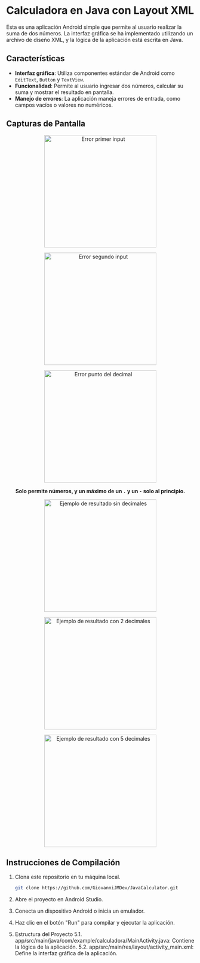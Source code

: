 # Calculadora en Java con Layout XML

Esta es una aplicación Android simple que permite al usuario realizar la suma de dos números. La interfaz gráfica se ha implementado utilizando un archivo de diseño XML, y la lógica de la aplicación está escrita en Java.

## Características

- **Interfaz gráfica**: Utiliza componentes estándar de Android como `EditText`, `Button` y `TextView`.
- **Funcionalidad**: Permite al usuario ingresar dos números, calcular su suma y mostrar el resultado en pantalla.
- **Manejo de errores**: La aplicación maneja errores de entrada, como campos vacíos o valores no numéricos.

## Capturas de Pantalla

<p align="center">
  <img src="https://github.com/user-attachments/assets/2b2a8d0d-f10d-4b1e-b303-5b2f68e2c4a2" alt="Error primer input" style="height: 300px; width: auto;" />
</p>
<p align="center">
  <img src="https://github.com/user-attachments/assets/f2867c45-ad9f-4074-b314-4387f7899a45" alt="Error segundo input" style="height: 300px; width: auto;" />
</p>
<p align="center">
  <img src="https://github.com/user-attachments/assets/0bf4482e-f50b-4b88-b655-d81a20b2198f" alt="Error punto del decimal" style="height: 300px; width: auto;" />
</p>

<p align="center">
  <strong>Solo permite números, y un máximo de un <code>.</code> y un <code>-</code> solo al principio.</strong>
</p>

<p align="center">
  <img src="https://github.com/user-attachments/assets/9748e5c4-92ab-411e-a932-198193016b06" alt="Ejemplo de resultado sin decimales" style="height: 300px; width: auto;" />
</p>
<p align="center">
  <img src="https://github.com/user-attachments/assets/96150e72-3214-47b8-af1a-97fba482f24f" alt="Ejemplo de resultado con 2 decimales" style="height: 300px; width: auto;" />
</p>
<p align="center">
  <img src="https://github.com/user-attachments/assets/0bf8fe5f-4ae9-4273-81c5-b7e726d4a291" alt="Ejemplo de resultado con 5 decimales" style="height: 300px; width: auto;" />
</p>


## Instrucciones de Compilación

1. Clona este repositorio en tu máquina local.
   ```bash
   git clone https://github.com/GiovanniJMDev/JavaCalculator.git
   ```
   
2. Abre el proyecto en Android Studio.

3. Conecta un dispositivo Android o inicia un emulador.

4. Haz clic en el botón "Run" para compilar y ejecutar la aplicación.

5. Estructura del Proyecto
   5.1. app/src/main/java/com/example/calculadora/MainActivity.java: Contiene la lógica de la aplicación.
   5.2. app/src/main/res/layout/activity_main.xml: Define la interfaz gráfica de la aplicación.
